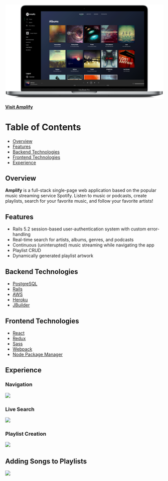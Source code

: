 <img src="https://github.com/SkiesXR/Amplify/blob/master/public/ProductShot---MacBookPro---Albums---3800x2260.png"></img>

<a href="http://amplifypk.herokuapp.com/"><strong>Visit Amplify</strong></a>

# Table of Contents
- <a href="#overview">Overview</a>
- <a href="#features">Features</a>
- <a href="#backend">Backend Technologies</a>
- <a href="#frontend">Frontend Technologies</a>
- <a href="#experience">Experience</a>

## Overview <span id="overview"></span>

<strong>Amplify</strong> is a full-stack single-page web application based on the popular music streaming service Spotify. Listen to music or podcasts, create playlists, search for your favorite music, and follow your favorite artists! 

## Features <span id="features"></span>

* Rails 5.2 session-based user-authentication system with custom error-handling
* Real-time search for artists, albums, genres, and podcasts
* Continuous (uninterupted) music streaming while navigating the app
* Playlist CRUD
* Dynamically generated playlist artwork

## Backend Technologies <span id="backend"></span>

- <a href="https://postgresql.org/" target="_blank">PostgreSQL </a>
- <a href="https://rubyonrails.org/" target="_blank">Rails</a>
- <a href="https://aws.amazon.com//" target="_blank">AWS</a>
- <a href="https://heroku.com/" target="_blank">Heroku</a>
- <a href="https://github.com/rails/jbuilder" target="_blank">JBuilder</a>

## Frontend Technologies <span id="frontend"></span>

- <a href="https://reactjs.org/" target="_blank">React</a>
- <a href="https://redux.js.org/" target="_blank">Redux</a>
- <a href="https://sass-lang.com/" target="_blank">Sass</a>
- <a href="https://webpack.js.org/" target="_blank">Webpack</a>
- <a href="https://www.npmjs.com/" target="_blank">Node Package Manager</a>

## Experience <span id="frontend"></span>
### Navigation
<img src="https://github.com/SkiesXR/Amplify/blob/master/public/Amplify---Navigation.gif"></img>

### Live Search
<img src="https://github.com/SkiesXR/Amplify/blob/master/public/Amplify---SearchAndPlay.gif"></img>

### Playlist Creation
<img src="https://github.com/SkiesXR/Amplify/blob/master/public/Amplify---PlaylistCreation.gif"></img>

## Adding Songs to Playlists
<img src="https://github.com/SkiesXR/Amplify/blob/master/public/Amplify---AddSongToPlaylist.gif"></img>
